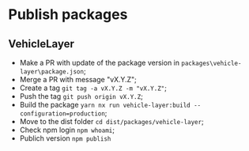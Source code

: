 # Publish packages

## VehicleLayer

- Make a PR with update of the package version in `packages\vehicle-layer\package.json`;
- Merge a PR with message "vX.Y.Z";
- Create a tag `git tag -a vX.Y.Z -m "vX.Y.Z"`;
- Push the tag `git push origin vX.Y.Z`;
- Build the package `yarn nx run vehicle-layer:build --configuration=production`;
- Move to the dist folder `cd dist/packages/vehicle-layer`;
- Check npm login `npm whoami`;
- Publich version `npm publish`
